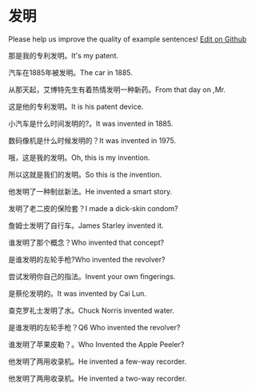 # 发明

Please help us improve the quality of example sentences! [Edit on Github](https://github.com/jiyushe/jiyu-example-sentence-source/blob/main/chinese/faming.md)

<p><span class="chinese">那是我的专利发明。</span><span class="english">It's my patent.</span></p>

<p><span class="chinese">汽车在1885年被发明。</span><span class="english">The car in 1885.</span></p>

<p><span class="chinese">从那天起，艾博特先生有着热情发明一种新药。</span><span class="english">From that day on ,Mr.</span></p>

<p><span class="chinese">这是他的专利发明。</span><span class="english">It is his patent device.</span></p>

<p><span class="chinese">小汽车是什么时间发明的?。</span><span class="english">It was invented in 1885.</span></p>

<p><span class="chinese">数码像机是什么时候发明的？</span><span class="english">It was invented in 1975.</span></p>

<p><span class="chinese">哦，这是我的发明。</span><span class="english">Oh, this is my invention.</span></p>

<p><span class="chinese">所以这就是我们的发明。</span><span class="english">So this is the invention.</span></p>

<p><span class="chinese">他发明了一种制丝新法。</span><span class="english">He invented a smart story.</span></p>

<p><span class="chinese">发明了老二皮的保险套？</span><span class="english">I made a dick-skin condom?</span></p>

<p><span class="chinese">詹姆士发明了自行车。</span><span class="english">James Starley invented it.</span></p>

<p><span class="chinese">谁发明了那个概念？</span><span class="english">Who invented that concept?</span></p>

<p><span class="chinese">是谁发明的左轮手枪?</span><span class="english">Who invented the revolver?</span></p>

<p><span class="chinese">尝试发明你自己的指法。</span><span class="english">Invent your own fingerings.</span></p>

<p><span class="chinese">是蔡伦发明的。</span><span class="english">It was invented by Cai Lun.</span></p>

<p><span class="chinese">查克罗礼士发明了水。</span><span class="english">Chuck Norris invented water.</span></p>

<p><span class="chinese">是谁发明的左轮手枪？</span><span class="english">Q6 Who invented the revolver?</span></p>

<p><span class="chinese">谁发明了苹果皮勒？。</span><span class="english">Who Invented the Apple Peeler?</span></p>

<p><span class="chinese">他发明了两用收录机。</span><span class="english">He invented a few-way recorder.</span></p>

<p><span class="chinese">他发明了两用收录机。</span><span class="english">He invented a two-way recorder.</span></p>

